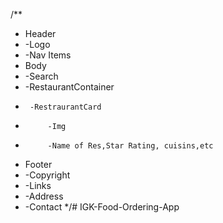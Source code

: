 /**

 * Header
 *  -Logo
 *  -Nav Items
 * Body
 *  -Search
 *  -RestaurantContainer
 *      -RestraurantCard
 *          -Img
 *          -Name of Res,Star Rating, cuisins,etc
 * Footer
 *  -Copyright
 *  -Links
 *  -Address
 *  -Contact
 */#   I G K - F o o d - O r d e r i n g - A p p 
 
 

